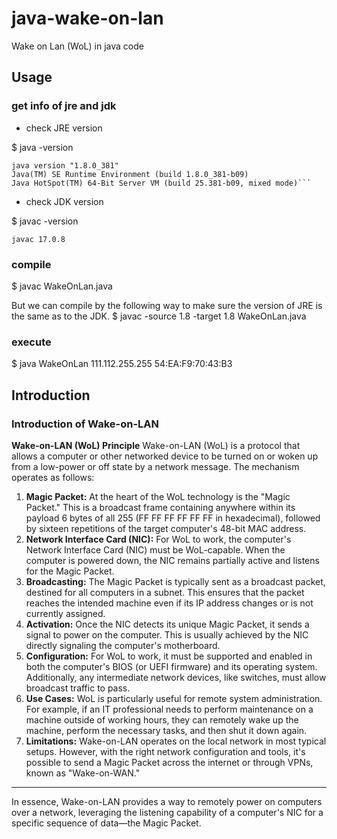 # java-wake-on-lan
Wake on Lan  (WoL) in java code 

## Usage 
### get info of jre and jdk
- check JRE version

$ java -version
```
java version "1.8.0_381"
Java(TM) SE Runtime Environment (build 1.8.0_381-b09)
Java HotSpot(TM) 64-Bit Server VM (build 25.381-b09, mixed mode)```
```

- check JDK version

$ javac -version
```
javac 17.0.8
```

### compile
$ javac WakeOnLan.java 

But we can compile by the following way to make sure the version of JRE is the same as to the JDK. 
$ javac -source 1.8 -target 1.8 WakeOnLan.java

### execute 
$ java WakeOnLan 111.112.255.255 54:EA:F9:70:43:B3


## Introduction
### Introduction of Wake-on-LAN
**Wake-on-LAN (WoL) Principle**
Wake-on-LAN (WoL) is a protocol that allows a computer or other networked device to be turned on or woken up from a low-power or off state by a network message. The mechanism operates as follows:

1. **Magic Packet:** At the heart of the WoL technology is the "Magic Packet." This is a broadcast frame containing anywhere within its payload 6 bytes of all 255 (FF FF FF FF FF FF in hexadecimal), followed by sixteen repetitions of the target computer's 48-bit MAC address.
2. **Network Interface Card (NIC):** For WoL to work, the computer's Network Interface Card (NIC) must be WoL-capable. When the computer is powered down, the NIC remains partially active and listens for the Magic Packet.
3. **Broadcasting:** The Magic Packet is typically sent as a broadcast packet, destined for all computers in a subnet. This ensures that the packet reaches the intended machine even if its IP address changes or is not currently assigned.
4. **Activation:** Once the NIC detects its unique Magic Packet, it sends a signal to power on the computer. This is usually achieved by the NIC directly signaling the computer's motherboard.
5. **Configuration:** For WoL to work, it must be supported and enabled in both the computer's BIOS (or UEFI firmware) and its operating system. Additionally, any intermediate network devices, like switches, must allow broadcast traffic to pass.
6. **Use Cases:** WoL is particularly useful for remote system administration. For example, if an IT professional needs to perform maintenance on a machine outside of working hours, they can remotely wake up the machine, perform the necessary tasks, and then shut it down again.
7. **Limitations:** Wake-on-LAN operates on the local network in most typical setups. However, with the right network configuration and tools, it's possible to send a Magic Packet across the internet or through VPNs, known as "Wake-on-WAN."
---- 
In essence, Wake-on-LAN provides a way to remotely power on computers over a network, leveraging the listening capability of a computer's NIC for a specific sequence of data—the Magic Packet.
